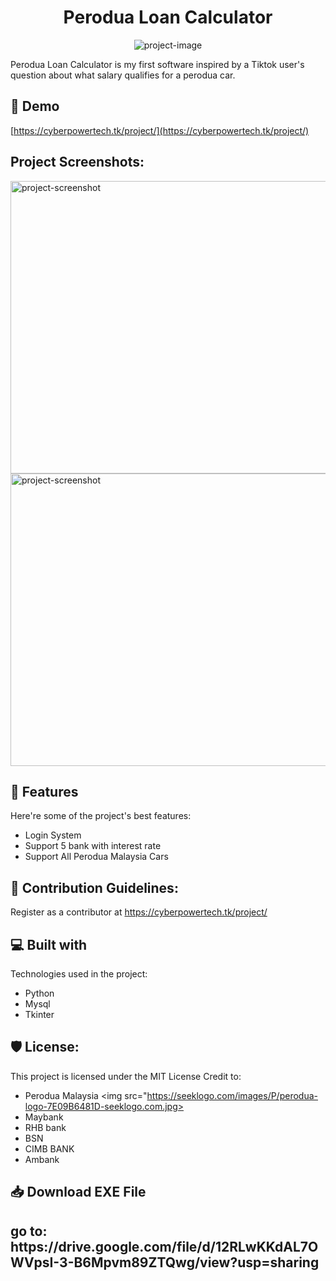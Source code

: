 <h1 align="center" id="title">Perodua Loan Calculator</h1>

<p align="center"><img src="https://socialify.git.ci/rafik7704/Perodua-Loan-Calculator/image?font=Raleway&language=1&logo=https%3A%2F%2Favatars.githubusercontent.com%2Fu%2F83378047%3Fv%3D4&name=1&owner=1&pulls=1&stargazers=1&theme=Dark" alt="project-image"></p>

<p id="description">Perodua Loan Calculator is my first software inspired by a Tiktok user's question about what salary qualifies for a perodua car.</p>

<h2>🚀 Demo</h2>

[https://cyberpowertech.tk/project/](https://cyberpowertech.tk/project/)

<h2>Project Screenshots:</h2>

<img src="https://media.discordapp.net/attachments/798068595607339028/1036683638697361459/Log-in.png?width=662&amp;height=468" alt="project-screenshot" width="662" height="468/">

<img src="https://media.discordapp.net/attachments/798068595607339028/1036683638181482546/database.png?width=662&amp;height=468" alt="project-screenshot" width="662" height="468/">

  
  
<h2>🧐 Features</h2>

Here're some of the project's best features:

*   Login System
*   Support 5 bank with interest rate
*   Support All Perodua Malaysia Cars

<h2>🍰 Contribution Guidelines:</h2>

Register as a contributor at https://cyberpowertech.tk/project/

  
  
<h2>💻 Built with</h2>

Technologies used in the project:

*   Python
*   Mysql
*   Tkinter

<h2>🛡️ License:</h2>

This project is licensed under the MIT License
Credit to:
*   Perodua Malaysia <img src="https://seeklogo.com/images/P/perodua-logo-7E09B6481D-seeklogo.com.jpg>
*   Maybank
*   RHB bank
*   BSN
*   CIMB BANK
*   Ambank
<h2>📥 Download EXE File <h2>
go to:
https://drive.google.com/file/d/12RLwKKdAL7OWVpsI-3-B6Mpvm89ZTQwg/view?usp=sharing